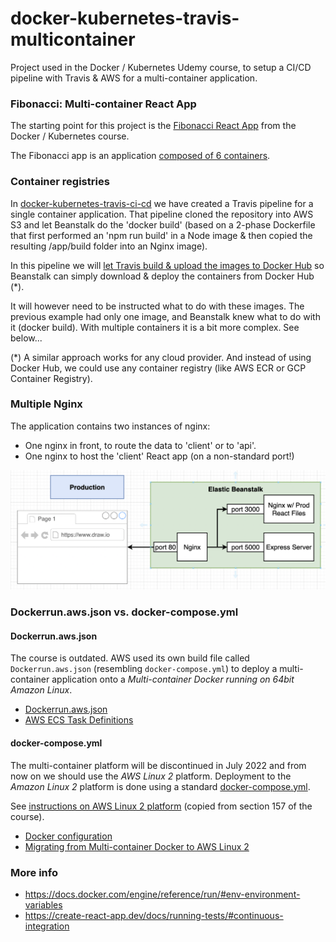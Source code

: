 # docker-kubernetes-travis-multicontainer
Project used in the Docker / Kubernetes Udemy course, to setup a CI/CD pipeline with Travis &amp; AWS for a multi-container application.

### Fibonacci: Multi-container React App
The starting point for this project is the 
[Fibonacci React App](https://github.com/roelfie/docker-kubernetes-course/tree/main/src/docker/8_docker_fibonacci)
from the Docker / Kubernetes course.

The Fibonacci app is an application [composed of 6 containers](./docker-compose.yml).

### Container registries
In [docker-kubernetes-travis-ci-cd](https://github.com/roelfie/docker-kubernetes-travis-ci-cd) we have created a 
Travis pipeline for a single container application. That pipeline cloned the repository into AWS S3 and let 
Beanstalk do the 'docker build' (based on a 2-phase Dockerfile that first performed an 'npm run build' in a Node 
image & then copied the resulting /app/build folder into an Nginx image).

In this pipeline we will [let Travis build & upload the images to Docker Hub](./.travis.yml) so Beanstalk can 
simply download & deploy the containers from Docker Hub (*).

It will however need to be instructed what to do with these images. The previous example had only one image, and 
Beanstalk knew what to do with it (docker build). With multiple containers it is a bit more complex. See below...

(*) A similar approach works for any cloud provider. And instead of using Docker Hub, we could use any container 
registry (like AWS ECR or GCP Container Registry).

### Multiple Nginx

The application contains two instances of nginx: 
* One nginx in front, to route the data to 'client' or to 'api'.
* One nginx to host the 'client' React app (on a non-standard port!)

![nginx instances](./_img/multiple-nginx.png)

### Dockerrun.aws.json vs. docker-compose.yml

#### Dockerrun.aws.json
The course is outdated. AWS used its own build file called `Dockerrun.aws.json` (resembling `docker-compose.yml`) to 
deploy a multi-container application onto a _Multi-container Docker running on 64bit Amazon Linux_.

* [Dockerrun.aws.json](https://docs.aws.amazon.com/elasticbeanstalk/latest/dg/create_deploy_docker_v2config.html)
* [AWS ECS Task Definitions](https://docs.aws.amazon.com/AmazonECS/latest/developerguide/task_definitions.html)

#### docker-compose.yml 
The multi-container platform will be discontinued in July 2022 and from now on we should use the _AWS Linux 2_ 
platform. Deployment to the _Amazon Linux 2_ platform is done using a standard 
[docker-compose.yml](./docker-compose.yml).

See [instructions on AWS Linux 2 platform](./README-LINUX2.md) (copied from section 157 of the course).

* [Docker configuration](https://docs.aws.amazon.com/elasticbeanstalk/latest/dg/single-container-docker-configuration.html)
* [Migrating from Multi-container Docker to AWS Linux 2](https://docs.aws.amazon.com/elasticbeanstalk/latest/dg/migrate-to-ec2-AL2-platform.html)


### More info
* https://docs.docker.com/engine/reference/run/#env-environment-variables
* https://create-react-app.dev/docs/running-tests/#continuous-integration


